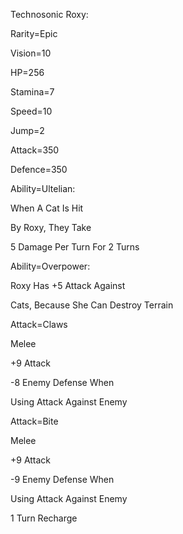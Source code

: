 Technosonic Roxy:

Rarity=Epic

Vision=10

HP=256

Stamina=7

Speed=10

Jump=2

Attack=350

Defence=350

Ability=Ultelian:

When A Cat Is Hit

By Roxy, They Take

5 Damage Per Turn For 2 Turns

Ability=Overpower:

Roxy Has +5 Attack Against

Cats, Because She Can Destroy Terrain

Attack=Claws

Melee

+9 Attack

-8 Enemy Defense When

Using Attack Against Enemy

Attack=Bite

Melee

+9 Attack

-9 Enemy Defense When

Using Attack Against Enemy

1 Turn Recharge
